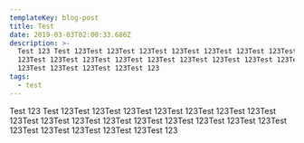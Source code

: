 ```yaml
---
templateKey: blog-post
title: Test
date: 2019-03-03T02:00:33.686Z
description: >-
  Test 123 Test 123Test 123Test 123Test 123Test 123Test 123Test 123Test 123Test
  123Test 123Test 123Test 123Test 123Test 123Test 123Test 123Test 123Test
  123Test 123Test 123Test 123Test 123
tags:
  - test
---
```

Test 123 Test 123Test 123Test 123Test 123Test 123Test 123Test 123Test 123Test 123Test 123Test 123Test 123Test 123Test 123Test 123Test 123Test 123Test 123Test 123Test 123Test 123Test 123
